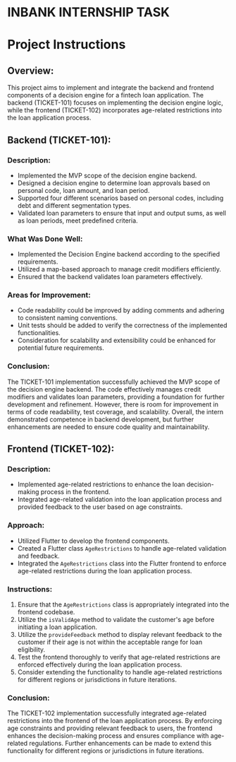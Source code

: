# INBANK INTERNSHIP TASK 
# Project Instructions

## Overview:
This project aims to implement and integrate the backend and frontend components of a decision engine for a fintech loan application. The backend (TICKET-101) focuses on implementing the decision engine logic, while the frontend (TICKET-102) incorporates age-related restrictions into the loan application process.

## Backend (TICKET-101):
### Description:
- Implemented the MVP scope of the decision engine backend.
- Designed a decision engine to determine loan approvals based on personal code, loan amount, and loan period.
- Supported four different scenarios based on personal codes, including debt and different segmentation types.
- Validated loan parameters to ensure that input and output sums, as well as loan periods, meet predefined criteria.

### What Was Done Well:
- Implemented the Decision Engine backend according to the specified requirements.
- Utilized a map-based approach to manage credit modifiers efficiently.
- Ensured that the backend validates loan parameters effectively.

### Areas for Improvement:
- Code readability could be improved by adding comments and adhering to consistent naming conventions.
- Unit tests should be added to verify the correctness of the implemented functionalities.
- Consideration for scalability and extensibility could be enhanced for potential future requirements.

### Conclusion:
The TICKET-101 implementation successfully achieved the MVP scope of the decision engine backend. The code effectively manages credit modifiers and validates loan parameters, providing a foundation for further development and refinement. However, there is room for improvement in terms of code readability, test coverage, and scalability. Overall, the intern demonstrated competence in backend development, but further enhancements are needed to ensure code quality and maintainability.

## Frontend (TICKET-102):
### Description:
- Implemented age-related restrictions to enhance the loan decision-making process in the frontend.
- Integrated age-related validation into the loan application process and provided feedback to the user based on age constraints.

### Approach:
- Utilized Flutter to develop the frontend components.
- Created a Flutter class `AgeRestrictions` to handle age-related validation and feedback.
- Integrated the `AgeRestrictions` class into the Flutter frontend to enforce age-related restrictions during the loan application process.

### Instructions:
1. Ensure that the `AgeRestrictions` class is appropriately integrated into the frontend codebase.
2. Utilize the `isValidAge` method to validate the customer's age before initiating a loan application.
3. Utilize the `provideFeedback` method to display relevant feedback to the customer if their age is not within the acceptable range for loan eligibility.
4. Test the frontend thoroughly to verify that age-related restrictions are enforced effectively during the loan application process.
5. Consider extending the functionality to handle age-related restrictions for different regions or jurisdictions in future iterations.

### Conclusion:
The TICKET-102 implementation successfully integrated age-related restrictions into the frontend of the loan application process. By enforcing age constraints and providing relevant feedback to users, the frontend enhances the decision-making process and ensures compliance with age-related regulations. Further enhancements can be made to extend this functionality for different regions or jurisdictions in future iterations.
